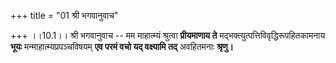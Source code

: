 +++
title = "01 श्री भगवानुवाच"

+++
।।10.1।। श्री भगवानुवाच -- मम माहात्म्यं श्रुत्वा **प्रीयमाणाय ते**
मद्भक्त्युत्पत्तिविवृद्धिरूपहितकामनाय **भूयः** मन्माहात्म्यप्रपञ्चविषयम्
**एव परमं वचो यद् वक्ष्यामि तद्** अवहितमनाः **श्रृणु।**
